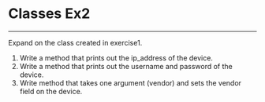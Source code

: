# Classes Ex2
------------

Expand on the class created in exercise1.

1. Write a method that prints out the ip_address of the device.
2. Write a method that prints out the username and password of the device.
3. Write method that takes one argument (vendor) and sets the vendor field on the
   device.
